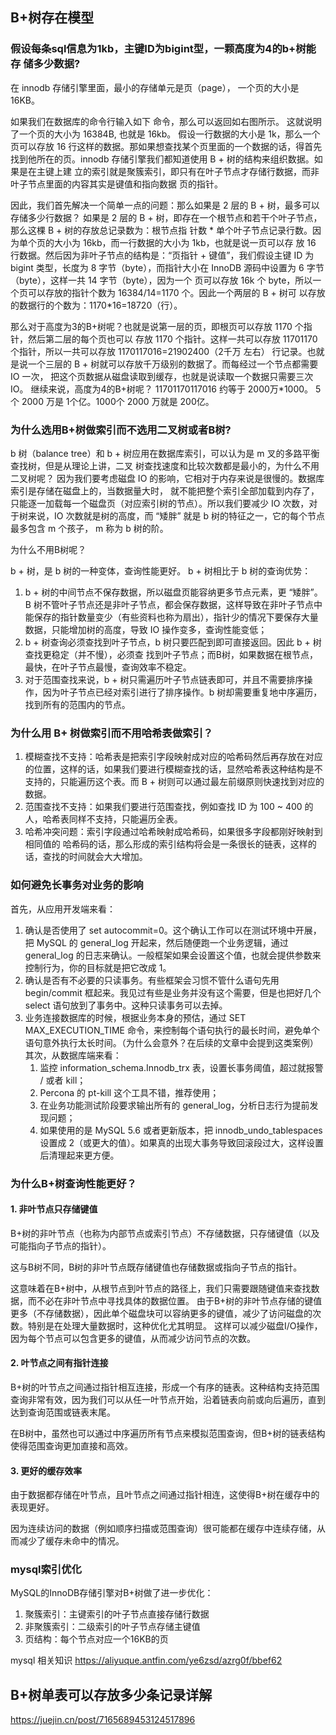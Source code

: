 
## B+树存在模型
### 假设每条sql信息为1kb，主键ID为bigint型，一颗高度为4的b+树能存 储多少数据?
在 innodb 存储引擎里面，最小的存储单元是页（page）， 一个页的大小是 16KB。

如果我们在数据库的命令行输入如下 命令，那么可以返回如右图所示。 这就说明了一个页的大小为 16384B, 也就是 16kb。 假设一行数据的大小是 1k，那么一个页可以存放 16 行这样的数据。那如果想查找某个页里面的一个数据的话，得首先找到他所在的页。innodb 存储引擎我们都知道使用 B + 树的结构来组织数据。如果是在主键上建 立的索引就是聚簇索引，即只有在叶子节点才存储行数据，而非叶子节点里面的内容其实是键值和指向数据 页的指针。

因此，我们首先解决一个简单一点的问题：那么如果是 2 层的 B + 树，最多可以存储多少行数据？ 如果是 2 层的 B + 树，即存在一个根节点和若干个叶子节点，那么这棵 B + 树的存放总记录数为：根节点指 针数 * 单个叶子节点记录行数。因为单个页的大小为 16kb，而一行数据的大小为 1kb，也就是说一页可以存 放 16 行数据。然后因为非叶子节点的结构是：“页指针 + 键值”，我们假设主键 ID 为 bigint 类型，长度为 8 字节（byte），而指针大小在 InnoDB 源码中设置为 6 字节（byte），这样一共 14 字节（byte），因为一个 页可以存放 16k 个 byte，所以一个页可以存放的指针个数为 16384/14=1170 个。因此一个两层的 B + 树可 以存放的数据行的个数为：1170*16=18720（行）。

那么对于高度为3的B+树呢？也就是说第一层的页，即根页可以存放 1170 个指针，然后第二层的每个页也可以 存放 1170 个指针。这样一共可以存放 11701170 个指针，所以一共可以存放 1170117016=21902400（2千万 左右） 行记录。也就是说一个三层的 B + 树就可以存放千万级别的数据了。而每经过一个节点都需要 IO 一次， 把这个页数据从磁盘读取到缓存，也就是说读取一个数据只需要三次 IO。 继续来说，高度为4的B+树呢？ 11701170117016 约等于 2000万*1000。 5个 2000 万是 1个亿。1000个 2000 万就是 200亿。


### 为什么选用B+树做索引而不选用二叉树或者B树?
b 树（balance tree）和 b + 树应用在数据库索引，可以认为是 m 叉的多路平衡查找树，但是从理论上讲，二叉 树查找速度和比较次数都是最小的，为什么不用二叉树呢？ 因为我们要考虑磁盘 IO 的影响，它相对于内存来说是很慢的。数据库索引是存储在磁盘上的，当数据量大时， 就不能把整个索引全部加载到内存了，只能逐一加载每一个磁盘页（对应索引树的节点）。所以我们要减少 IO 次数，对于树来说，IO 次数就是树的高度，而 “矮胖” 就是 b 树的特征之一，它的每个节点最多包含 m 个孩子， m 称为 b 树的阶。 

为什么不用B树呢？

b + 树，是 b 树的一种变体，查询性能更好。 b + 树相比于 b 树的查询优势： 

1. b + 树的中间节点不保存数据，所以磁盘页能容纳更多节点元素，更 “矮胖”。B 树不管叶子节点还是非叶子节点，都会保存数据，这样导致在非叶子节点中能保存的指针数量变少（有些资料也称为扇出），指针少的情况下要保存大量数据，只能增加树的高度，导致 IO 操作变多，查询性能变低； 
2. b + 树查询必须查找到叶子节点，b 树只要匹配到即可直接返回。因此 b + 树查找更稳定（并不慢），必须查 找到叶子节点；而B树，如果数据在根节点，最快，在叶子节点最慢，查询效率不稳定。 
3. 对于范围查找来说，b + 树只需遍历叶子节点链表即可，并且不需要排序操作，因为叶子节点已经对索引进行了排序操作。b 树却需要重复地中序遍历，找到所有的范围内的节点。


### 为什么用 B+ 树做索引而不用哈希表做索引？
1. 模糊查找不支持：哈希表是把索引字段映射成对应的哈希码然后再存放在对应的位置，这样的话，如果我们要进行模糊查找的话，显然哈希表这种结构是不支持的，只能遍历这个表。而 B + 树则可以通过最左前缀原则快速找到对应的数据。 
2. 范围查找不支持：如果我们要进行范围查找，例如查找 ID 为 100 ~ 400 的人，哈希表同样不支持，只能遍历全表。 
3. 哈希冲突问题：索引字段通过哈希映射成哈希码，如果很多字段都刚好映射到相同值的 哈希码的话，那么形成的索引结构将会是一条很长的链表，这样的话，查找的时间就会大大增加。

### 如何避免长事务对业务的影响
首先，从应用开发端来看：
1. 确认是否使用了 set autocommit=0。这个确认工作可以在测试环境中开展，把 MySQL 的 general_log 开起来，然后随便跑一个业务逻辑，通过 general_log 的日志来确认。一般框架如果会设置这个值，也就会提供参数来控制行为，你的目标就是把它改成 1。
2. 确认是否有不必要的只读事务。有些框架会习惯不管什么语句先用 begin/commit 框起来。我见过有些是业务并没有这个需要，但是也把好几个 select 语句放到了事务中。这种只读事务可以去掉。
3. 业务连接数据库的时候，根据业务本身的预估，通过 SET MAX_EXECUTION_TIME 命令，来控制每个语句执行的最长时间，避免单个语句意外执行太长时间。（为什么会意外？在后续的文章中会提到这类案例）
   其次，从数据库端来看：
   1. 监控 information_schema.Innodb_trx 表，设置长事务阈值，超过就报警 / 或者 kill；
   2. Percona 的 pt-kill 这个工具不错，推荐使用；
   3. 在业务功能测试阶段要求输出所有的 general_log，分析日志行为提前发现问题；
   4. 如果使用的是 MySQL 5.6 或者更新版本，把 innodb_undo_tablespaces 设置成 2（或更大的值）。如果真的出现大事务导致回滚段过大，这样设置后清理起来更方便。

### 为什么B+树查询性能更好？
#### 1. 非叶节点只存储键值
B+树的非叶节点（也称为内部节点或索引节点）不存储数据，只存储键值（以及可能指向子节点的指针）。

这与B树不同，B树的非叶节点既存储键值也存储数据或指向子节点的指针。

这意味着在B+树中，从根节点到叶节点的路径上，我们只需要跟随键值来查找数据，而不必在非叶节点中寻找具体的数据位置。
由于B+树的非叶节点存储的键值更多（不存储数据），因此单个磁盘块可以容纳更多的键值，减少了访问磁盘的次数。特别是在处理大量数据时，这种优化尤其明显。
这样可以减少磁盘I/O操作，因为每个节点可以包含更多的键值，从而减少访问节点的次数。

#### 2. 叶节点之间有指针连接
B+树的叶节点之间通过指针相互连接，形成一个有序的链表。这种结构支持范围查询非常有效，因为我们可以从任一叶节点开始，沿着链表向前或向后遍历，直到达到查询范围或链表末尾。

在B树中，虽然也可以通过中序遍历所有节点来模拟范围查询，但B+树的链表结构使得范围查询更加直接和高效。
#### 3. 更好的缓存效率
由于数据都存储在叶节点，且叶节点之间通过指针相连，这使得B+树在缓存中的表现更好。

因为连续访问的数据（例如顺序扫描或范围查询）很可能都在缓存中连续存储，从而减少了缓存未命中的情况。

### mysql索引优化
MySQL的InnoDB存储引擎对B+树做了进一步优化：

1. 聚簇索引：主键索引的叶子节点直接存储行数据
2. 非聚簇索引：二级索引的叶子节点存储主键值
3. 页结构：每个节点对应一个16KB的页

mysql 相关知识  https://aliyuque.antfin.com/ye6zsd/azrg0f/bbef62

## B+树单表可以存放多少条记录详解
https://juejin.cn/post/7165689453124517896